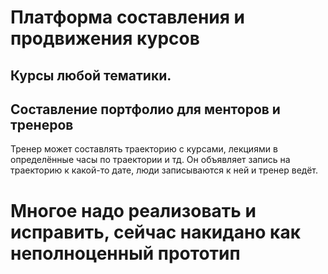 # Платформа составления и продвижения курсов
## Курсы любой тематики. 
## Составление портфолио для менторов и тренеров

Тренер может составлять траекторию с курсами, лекциями в определённые часы по траектории и тд. Он объявляет запись на траекторию к какой-то дате, люди записываются к ней и тренер ведёт. 

# Многое надо реализовать и исправить, сейчас накидано как неполноценный прототип